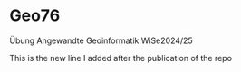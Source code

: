 # Geo76
 Übung Angewandte Geoinformatik WiSe2024/25
 
This is the new line I added after the publication of the repo